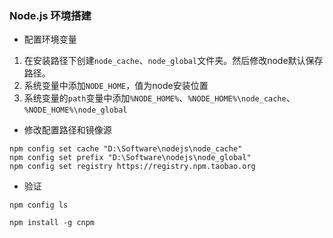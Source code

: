 ### Node.js 环境搭建


- 配置环境变量

1. 在安装路径下创建`node_cache`、`node_global`文件夹。然后修改node默认保存路径。
2. 系统变量中添加`NODE_HOME`，值为node安装位置
3. 系统变量的`path`变量中添加`%NODE_HOME%`、`%NODE_HOME%\node_cache`、`%NODE_HOME%\node_global`

- 修改配置路径和镜像源

```
npm config set cache "D:\Software\nodejs\node_cache"
npm config set prefix "D:\Software\nodejs\node_global"
npm config set registry https://registry.npm.taobao.org
```

- 验证

```
npm config ls  
```

```
npm install -g cnpm
```
